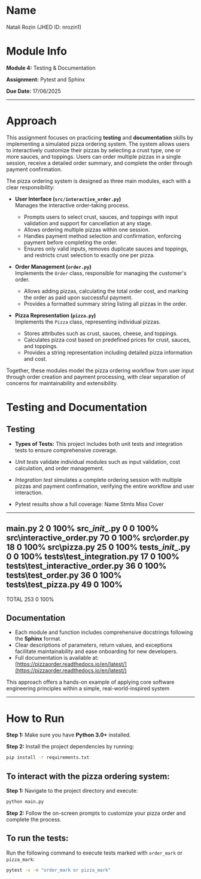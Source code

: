 # Name
Natali Rozin (JHED ID: nrozin1)

# Module Info
**Module 4:** Testing & Documentation

**Assignment:** Pytest and Sphinx

**Due Date:** 17/06/2025

---

# Approach

This assignment focuses on practicing **testing** and **documentation** skills by implementing a simulated pizza ordering system. The system allows users to interactively customize their pizzas by selecting a crust type, one or more sauces, and toppings. Users can order multiple pizzas in a single session, receive a detailed order summary, and complete the order through payment confirmation.

The pizza ordering system is designed as three main modules, each with a clear responsibility:

- **User Interface (`src/interactive_order.py`)**  
  Manages the interactive order-taking process.
  - Prompts users to select crust, sauces, and toppings with input validation and support for cancellation at any stage.
  - Allows ordering multiple pizzas within one session.  
  - Handles payment method selection and confirmation, enforcing payment before completing the order.
  - Ensures only valid inputs, removes duplicate sauces and toppings, and restricts crust selection to exactly one per pizza.

- **Order Management (`order.py`)**  
  Implements the `Order` class, responsible for managing the customer's order. 
  - Allows adding pizzas, calculating the total order cost, and marking the order as paid upon successful payment.
  - Provides a formatted summary string listing all pizzas in the order.

- **Pizza Representation (`pizza.py`)**  
  Implements the `Pizza` class, representing individual pizzas.
  - Stores attributes such as crust, sauces, cheese, and toppings.  
  - Calculates pizza cost based on predefined prices for crust, sauces, and toppings.  
  - Provides a string representation including detailed pizza information and cost.

Together, these modules model the pizza ordering workflow from user input through order creation and payment processing, with clear separation of concerns for maintainability and extensibility.

# Testing and Documentation

## Testing

- **Types of Tests:**
 This project includes both unit tests and integration tests to ensure comprehensive coverage.
 - *Unit tests* validate individual modules such as input validation, cost calculation, and order management.  
 - *Integration test* simulates a complete ordering session with multiple pizzas and payment confirmation, verifying the entire workflow and user interaction.

- Pytest results show a full coverage:
Name                              Stmts   Miss  Cover
-----------------------------------------------------
main.py                               2      0   100%
src\__init__.py                       0      0   100%
src\interactive_order.py             70      0   100%
src\order.py                         18      0   100%
src\pizza.py                         25      0   100%
tests\__init__.py                     0      0   100%
tests\test_integration.py            17      0   100%
tests\test_interactive_order.py      36      0   100%
tests\test_order.py                  36      0   100%
tests\test_pizza.py                  49      0   100%
-----------------------------------------------------
TOTAL                               253      0   100%

## Documentation 
  - Each module and function includes comprehensive docstrings following the **Sphinx** format.  
  - Clear descriptions of parameters, return values, and exceptions facilitate maintainability and ease onboarding for new developers.
  - Full documentation is available at:  
    [https://pizzaorder.readthedocs.io/en/latest/](https://pizzaorder.readthedocs.io/en/latest/)

This approach offers a hands-on example of applying core software engineering principles within a simple, real-world-inspired system

---

# How to Run
**Step 1:** Make sure you have **Python 3.0+** installed.

**Step 2:** Install the project dependencies by running:
```bash
pip install -r requirements.txt
```

## To interact with the pizza ordering system:
**Step 1:** Navigate to the project directory and execute:
```bash
python main.py
```

**Step 2:** Follow the on-screen prompts to customize your pizza order and complete the process.

## To run the tests:
Run the following command to execute tests marked with `order_mark` or `pizza_mark`:
```bash
pytest -v -m "order_mark or pizza_mark"
```